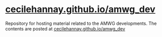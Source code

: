 
# [cecilehannay.github.io/amwg_dev](https://cecilehannay.github.io/amwg_dev/)


Repository for hosting material related to the AMWG developments. 
The contents are posted at [cecilehannay.github.io/amwg_dev](https://cecilehannay.github.io/amwg_dev/)
